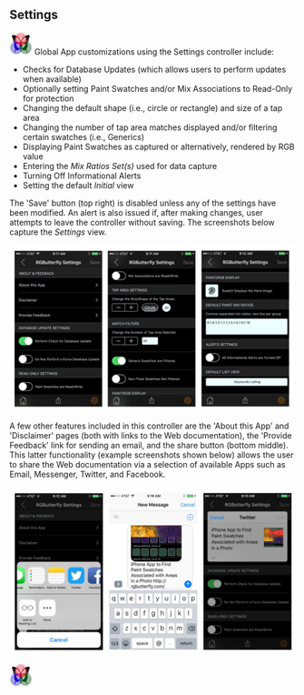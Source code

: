 ## Settings
 
[![RGButterfly Logo](images/RGButterfly_Logo.png)](https://spineo.github.io/RGButterflyDocs/) Global App customizations using the Settings controller include:

* Checks for Database Updates (which allows users to perform updates when available)
* Optionally setting Paint Swatches and/or Mix Associations to Read-Only for protection
* Changing the default shape (i.e., circle or rectangle) and size of a tap area
* Changing the number of tap area matches displayed and/or filtering certain swatches (i.e., Generics)
* Displaying Paint Swatches as captured or alternatively, rendered by RGB value
* Entering the _Mix Ratios Set(s)_ used for data capture
* Turning Off Informational Alerts
* Setting the default _Initial_ view

The 'Save' button (top right) is disabled unless any of the settings have been modified. An alert is also issued if, after making changes, user attempts to leave the controller without saving. The screenshots below capture the _Settings_ view.

![Settings](images/Settings.jpg)

A few other features included in this controller are the 'About this App' and 'Disclaimer' pages (both with links to the Web documentation), the 'Provide Feedback' link for sending an email, and the share button (bottom middle). This latter functionality (example screenshots shown below) allows the user to share the Web documentation via a selection of available Apps such as Email, Messenger, Twitter, and Facebook.

![Share](images/Share.jpg)

[![RGButterfly Logo](images/RGButterfly_Logo.png)](https://spineo.github.io/RGButterflyDocs/)
